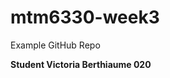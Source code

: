 # mtm6330-week3
Example GitHub Repo

**Student Victoria Berthiaume 020**

<replace this with your student name and section number>
